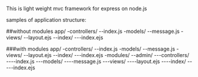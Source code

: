 This is light weight mvc framework for express on node.js

samples of application structure:

##without modules
app/
-controllers/
--index.js
-models/
--message.js
-views/
--layout.ejs
--index/
---index.ejs

###with modules
app/
-controllers/
--index.js
-models/
--message.js
-views/
--layout.ejs
--index/
---index.ejs
-modules/
--admin/
---controllers/
----index.js
---models/
----message.js
---views/
----layout.ejs
----index/
-----index.ejs